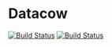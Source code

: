 # Datacow

[![Build Status](https://travis-ci.org/oh-my-github/datacow.svg?branch=master)](https://travis-ci.org/oh-my-github/datacow) [![Build Status](https://travis-ci.org/oh-my-github/datacow.svg?branch=master)](https://travis-ci.org/oh-my-github/datacow)